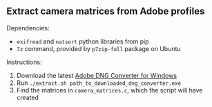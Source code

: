 ## Extract camera matrices from Adobe profiles

Dependencies:
- `exifread` and `natsort` python libraries from pip
- `7z` command, provided by `p7zip-full` package on Ubuntu

Instructions:
1. Download the latest [Adobe DNG Converter for Windows](https://www.adobe.com/go/dng_converter_win/)
2. Run `./extract.sh path_to_downloaded_dng_converter.exe`
3. Find the matrices in `camera_matrices.c`, which the script will have created
